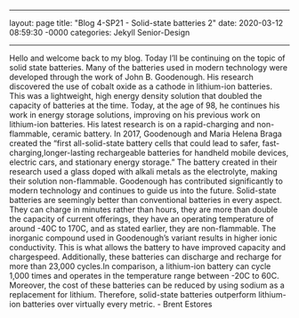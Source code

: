 ___

layout: page
title: "Blog 4-SP21 - Solid-state batteries 2"
date: 2020-03-12 08:59:30 -0000
categories: Jekyll Senior-Design

___

 Hello and welcome back to my blog. Today I’ll be continuing on the topic of solid state batteries. Many of the batteries used in modern technology were developed through the work of John B. Goodenough. His research discovered the use of cobalt oxide as a cathode in lithium-ion batteries. This was a lightweight, high energy density solution that doubled the capacity of batteries at the time. Today, at the age of 98, he continues his work in energy storage solutions, improving on his previous work on lithium-ion batteries. His latest research is on a rapid-charging and non-flammable, ceramic battery. In 2017, Goodenough and Maria Helena Braga created the “first all-solid-state battery cells that could lead to safer, fast-charging,longer-lasting rechargeable batteries for handheld mobile devices, electric cars, and stationary energy storage.” The battery created in their research used a glass doped with alkali metals as the electrolyte, making their solution non-flammable. Goodenough has contributed significantly to modern technology and continues to guide us into the future. 
 Solid-state batteries are seemingly better than conventional batteries in every aspect. They can charge in minutes rather than hours, they are more than double the capacity of current offerings, they have an operating temperature of around -40C to 170C, and as stated earlier, they are non-flammable. The inorganic compound used in Goodenough’s variant results in higher ionic conductivity. This is what allows the battery to have improved capacity and chargespeed. Additionally, these batteries can discharge and recharge for more than 23,000 cycles.In comparison, a lithium-ion battery can cycle 1,000 times and operates in the temperature range between -20C to 60C. Moreover, the cost of these batteries can be reduced by using sodium as a replacement for lithium. Therefore, solid-state batteries outperform lithium-ion batteries over virtually every metric. - Brent Estores

